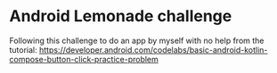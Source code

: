 # Android Lemonade challenge

Following this challenge to do an app by myself with no help from the tutorial: https://developer.android.com/codelabs/basic-android-kotlin-compose-button-click-practice-problem

